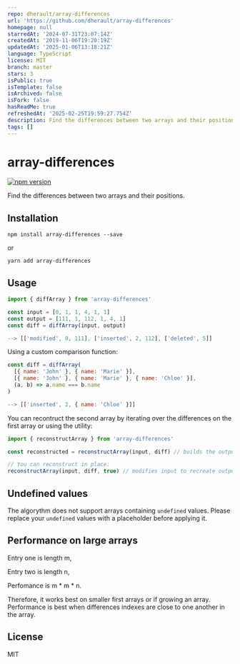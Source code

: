 ```yaml
---
repo: dherault/array-differences
url: 'https://github.com/dherault/array-differences'
homepage: null
starredAt: '2024-07-31T23:07:14Z'
createdAt: '2019-11-06T19:20:19Z'
updatedAt: '2025-01-06T13:18:21Z'
language: TypeScript
license: MIT
branch: master
stars: 3
isPublic: true
isTemplate: false
isArchived: false
isFork: false
hasReadMe: true
refreshedAt: '2025-02-25T19:59:27.754Z'
description: Find the differences between two arrays and their positions
tags: []
---
```


# array-differences

[![npm version](https://badge.fury.io/js/array-differences.svg)](https://badge.fury.io/js/array-differences)

Find the differences between two arrays and their positions.

## Installation

`npm install array-differences --save`

or

`yarn add array-differences`

## Usage

```js
import { diffArray } from 'array-differences'

const input = [0, 1, 1, 4, 1, 1]
const output = [111, 1, 112, 1, 4, 1]
const diff = diffArray(input, output)

--> [['modified', 0, 111], ['inserted', 2, 112], ['deleted', 5]]
```

Using a custom comparison function:

```js
const diff = diffArray(
  [{ name: 'John' }, { name: 'Marie' }],
  [{ name: 'John' }, { name: 'Marie' }, { name: 'Chloe' }],
  (a, b) => a.name === b.name
)

--> [['inserted', 2, { name: 'Chloe' }]]
```

You can recontruct the second array by iterating over the differences on the first array or using the utility:

```js
import { reconstructArray } from 'array-differences'

const reconstructed = reconstructArray(input, diff) // builds the output

// You can reconstruct in place:
reconstructArray(input, diff, true) // modifies input to recreate output from diff
```

## Undefined values

The algorythm does not support arrays containing `undefined` values. Please replace your `undefined` values with a placeholder before applying it.

## Performance on large arrays

Entry one is length m,

Entry two is length n,

Perfomance is m * m * n.

Therefore, it works best on smaller first arrays or if growing an array. Performance is best when differences indexes are close to one another in the array.

## License

MIT
